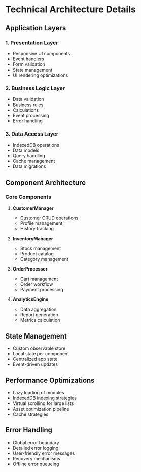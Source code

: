 # Technical Architecture Details

## Application Layers

### 1. Presentation Layer
- Responsive UI components
- Event handlers
- Form validation
- State management
- UI rendering optimizations

### 2. Business Logic Layer
- Data validation
- Business rules
- Calculations
- Event processing
- Error handling

### 3. Data Access Layer
- IndexedDB operations
- Data models
- Query handling
- Cache management
- Data migrations

## Component Architecture

### Core Components
1. **CustomerManager**
   - Customer CRUD operations
   - Profile management
   - History tracking
   
2. **InventoryManager**
   - Stock management
   - Product catalog
   - Category management
   
3. **OrderProcessor**
   - Cart management
   - Order workflow
   - Payment processing
   
4. **AnalyticsEngine**
   - Data aggregation
   - Report generation
   - Metrics calculation

## State Management
- Custom observable store
- Local state per component
- Centralized app state
- Event-driven updates

## Performance Optimizations
- Lazy loading of modules
- IndexedDB indexing strategies
- Virtual scrolling for large lists
- Asset optimization pipeline
- Cache strategies

## Error Handling
- Global error boundary
- Detailed error logging
- User-friendly error messages
- Recovery mechanisms
- Offline error queueing
